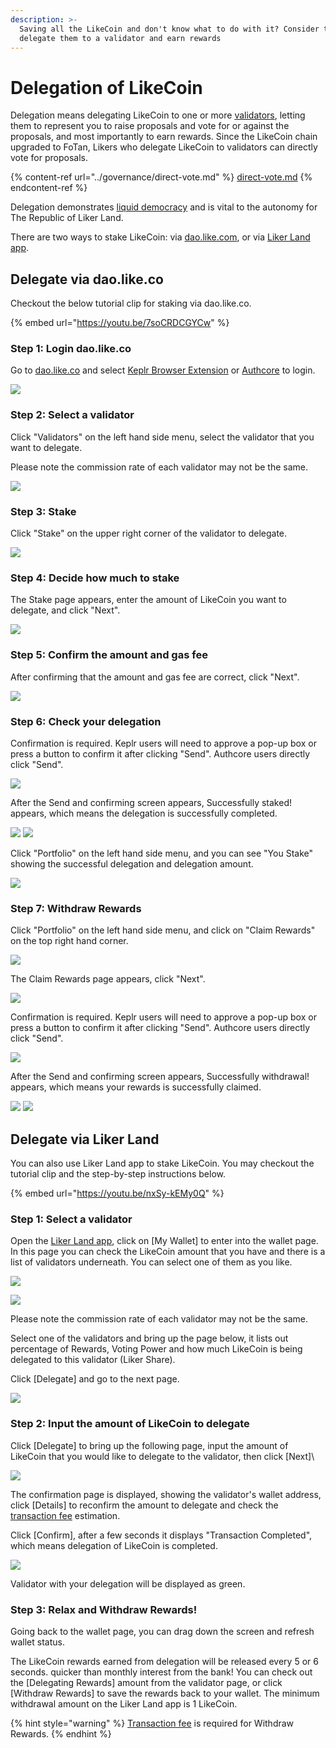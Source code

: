 ```yaml
---
description: >-
  Saving all the LikeCoin and don't know what to do with it? Consider to
  delegate them to a validator and earn rewards
---
```


# Delegation of LikeCoin

Delegation means delegating LikeCoin to one or more [validators](../governance/what-is-a-validator/), letting them to represent you to raise proposals and vote for or against the proposals, and most importantly to earn rewards. Since the LikeCoin chain upgraded to FoTan, Likers who delegate LikeCoin to validators can directly vote for proposals.

{% content-ref url="../governance/direct-vote.md" %}
[direct-vote.md](../governance/direct-vote.md)
{% endcontent-ref %}

Delegation demonstrates [liquid democracy](../governance/liquid-democracy.md) and is vital to the autonomy for The Republic of Liker Land.

There are two ways to stake LikeCoin: via [dao.like.com](https://dao.like.co/welcome), or via [Liker Land app](https://liker.land/getapp).

## Delegate via dao.like.co

Checkout the below tutorial clip for staking via dao.like.co.

{% embed url="https://youtu.be/7soCRDCGYCw" %}

### Step 1: Login dao.like.co

Go to [dao.like.co](https://dao.like.co) and select [Keplr Browser Extension](broken-reference) or [Authcore](../../user-guide/liker-id/register.md) to login.

![](<../../.gitbook/assets/Civic Liker Web 3-01.png>)

### Step 2: Select a validator&#xD;

Click "Validators" on the left hand side menu, select the validator that you want to delegate.

Please note the commission rate of each validator may not be the same.

![](<../../.gitbook/assets/Civic Liker Web 3-02.png>)

### Step 3: Stake

Click "Stake" on the upper right corner of the validator to delegate.

![](<../../.gitbook/assets/Civic Liker Web 3-03.png>)

### Step 4: Decide how much to stake

The Stake page appears, enter the amount of LikeCoin you want to delegate, and click "Next".

![](<../../.gitbook/assets/Civic Liker Web 3-04.png>)

### Step 5: Confirm the amount and gas fee

After confirming that the amount and gas fee are correct, click "Next".

![](<../../.gitbook/assets/Civic Liker Web 3-05.png>)

### Step 6: Check your delegation

Confirmation is required. Keplr users will need to approve a pop-up box or press a button to confirm it after clicking "Send". Authcore users directly click "Send".

![](<../../.gitbook/assets/Civic Liker Web 3-06.png>)

After the Send and confirming screen appears, Successfully staked! appears, which means the delegation is successfully completed.

![](<../../.gitbook/assets/Civic Liker Web 3-07.png>) ![](<../../.gitbook/assets/Civic Liker Web 3-08.png>)

Click "Portfolio" on the left hand side menu, and you can see "You Stake" showing the successful delegation and delegation amount.

![](<../../.gitbook/assets/Civic Liker Web 3-09.png>)

### Step 7: Withdraw Rewards

Click "Portfolio" on the left hand side menu, and click on "Claim Rewards" on the top right hand corner.

![](<../../.gitbook/assets/dao.like.co withdraw rewards 01.png>)

The Claim Rewards page appears, click "Next".

![](<../../.gitbook/assets/dao.like.co withdraw rewards 02.png>)

Confirmation is required. Keplr users will need to approve a pop-up box or press a button to confirm it after clicking "Send". Authcore users directly click "Send".

![](<../../.gitbook/assets/dao.like.co withdraw rewards 03.png>)

After the Send and confirming screen appears, Successfully withdrawal! appears, which means your rewards is successfully claimed.

![](<../../.gitbook/assets/dao.like.co withdraw rewards 04.png>) ![](<../../.gitbook/assets/dao.like.co withdraw rewards 05.png>)

## Delegate via Liker Land

You can also use Liker Land app to stake LikeCoin.  You may checkout the tutorial clip and the step-by-step instructions below.

{% embed url="https://youtu.be/nxSy-kEMy0Q" %}

### Step 1: Select a validator&#xD;

Open the [Liker Land app](https://liker.land/getapp), click on \[My Wallet] to enter into the wallet page. In this page you can check the LikeCoin amount that you have and there is a list of validators underneath. You can select one of them as you like.

![](<../../.gitbook/assets/delegate-4-en (1).png>)



![](<../../.gitbook/assets/delegate-5-en (1).png>)

Please note the commission rate of each validator may not be the same.

Select one of the validators and bring up the page below, it lists out percentage of Rewards, Voting Power and how much LikeCoin is being delegated to this validator (Liker Share).

Click \[Delegate] and go to the next page.

![](<../../.gitbook/assets/delegate-1-en (1).png>)

### **Step 2: Input the amount of LikeCoin to delegate**

Click \[Delegate] to bring up the following page, input the amount of LikeCoin that you would like to delegate to the validator, then click \[Next]\


![](<../../.gitbook/assets/delegate-2-en (1).png>)

The confirmation page is displayed, showing the validator's wallet address, click \[Details] to reconfirm the amount to delegate and check the [transaction fee](../wallet/transaction-fee.md) estimation.

Click \[Confirm], after a few seconds it displays "Transaction Completed", which means delegation of LikeCoin is completed.

![](<../../.gitbook/assets/delegate-3-en (1).png>)

Validator with your delegation will be displayed as green.

### **Step 3: Relax and Withdraw Rewards!**

Going back to the wallet page, you can drag down the screen and refresh wallet status.

The LikeCoin rewards earned from delegation will be released every 5 or 6 seconds. quicker than monthly interest from the bank! You can check out the \[Delegating Rewards] amount from the validator page, or click \[Withdraw Rewards] to save the rewards back to your wallet. The minimum withdrawal amount on the Liker Land app is 1 LikeCoin.

{% hint style="warning" %}
[Transaction fee](../wallet/transaction-fee.md) is required for ‌Withdraw Rewards.
{% endhint %}
